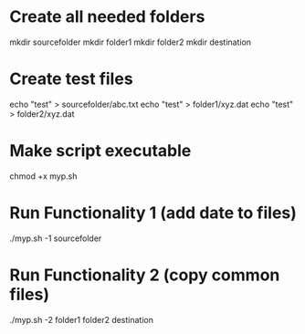 # Create all needed folders

mkdir sourcefolder
mkdir folder1
mkdir folder2
mkdir destination

# Create test files

echo "test" > sourcefolder/abc.txt
echo "test" > folder1/xyz.dat
echo "test" > folder2/xyz.dat

# Make script executable

chmod +x myp.sh

# Run Functionality 1 (add date to files)

./myp.sh -1 sourcefolder

# Run Functionality 2 (copy common files)

./myp.sh -2 folder1 folder2 destination
